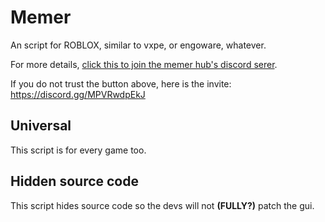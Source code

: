 # Memer
An script for ROBLOX, similar to vxpe, or engoware, whatever.

For more details, [click this to join the memer hub's discord serer](https://discord.gg/MPVRwdpEkJ).

If you do not trust the button above, here is the invite: https://discord.gg/MPVRwdpEkJ
## Universal
This script is for every game too.
## Hidden source code
This script hides source code so the devs will not **(FULLY?)** patch the gui.
